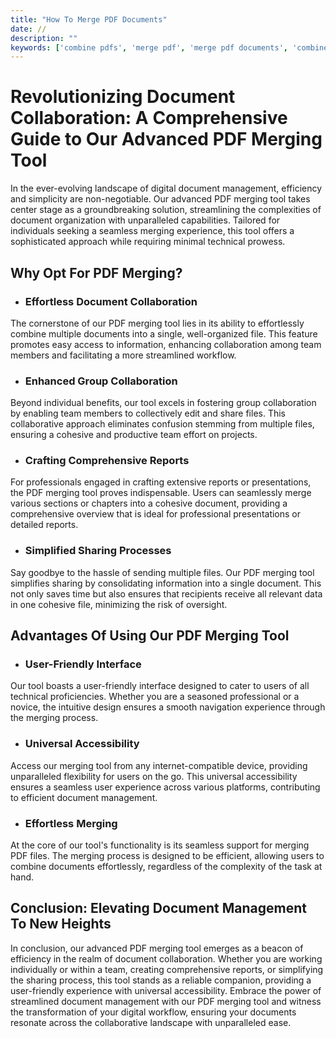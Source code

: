 ```yaml
---
title: "How To Merge PDF Documents"
date: //
description: ""
keywords: ['combine pdfs', 'merge pdf', 'merge pdf documents', 'combine several pdfs',' combine multiple pdfs']
---
```


# Revolutionizing Document Collaboration: A Comprehensive Guide to Our Advanced PDF Merging Tool

In the ever-evolving landscape of digital document management, efficiency and simplicity are non-negotiable. Our advanced PDF merging tool takes center stage as a groundbreaking solution, streamlining the complexities of document organization with unparalleled capabilities. Tailored for individuals seeking a seamless merging experience, this tool offers a sophisticated approach while requiring minimal technical prowess.

## Why Opt For PDF Merging?

- ### Effortless Document Collaboration

The cornerstone of our PDF merging tool lies in its ability to effortlessly combine multiple documents into a single, well-organized file. This feature promotes easy access to information, enhancing collaboration among team members and facilitating a more streamlined workflow.

- ### Enhanced Group Collaboration

Beyond individual benefits, our tool excels in fostering group collaboration by enabling team members to collectively edit and share files. This collaborative approach eliminates confusion stemming from multiple files, ensuring a cohesive and productive team effort on projects.

- ### Crafting Comprehensive Reports

For professionals engaged in crafting extensive reports or presentations, the PDF merging tool proves indispensable. Users can seamlessly merge various sections or chapters into a cohesive document, providing a comprehensive overview that is ideal for professional presentations or detailed reports.

- ### Simplified Sharing Processes

Say goodbye to the hassle of sending multiple files. Our PDF merging tool simplifies sharing by consolidating information into a single document. This not only saves time but also ensures that recipients receive all relevant data in one cohesive file, minimizing the risk of oversight.

## Advantages Of Using Our PDF Merging Tool

- ### User-Friendly Interface

Our tool boasts a user-friendly interface designed to cater to users of all technical proficiencies. Whether you are a seasoned professional or a novice, the intuitive design ensures a smooth navigation experience through the merging process.

- ### Universal Accessibility

Access our merging tool from any internet-compatible device, providing unparalleled flexibility for users on the go. This universal accessibility ensures a seamless user experience across various platforms, contributing to efficient document management.

- ### Effortless Merging

At the core of our tool's functionality is its seamless support for merging PDF files. The merging process is designed to be efficient, allowing users to combine documents effortlessly, regardless of the complexity of the task at hand.

## Conclusion: Elevating Document Management To New Heights

In conclusion, our advanced PDF merging tool emerges as a beacon of efficiency in the realm of document collaboration. Whether you are working individually or within a team, creating comprehensive reports, or simplifying the sharing process, this tool stands as a reliable companion, providing a user-friendly experience with universal accessibility. Embrace the power of streamlined document management with our PDF merging tool and witness the transformation of your digital workflow, ensuring your documents resonate across the collaborative landscape with unparalleled ease.